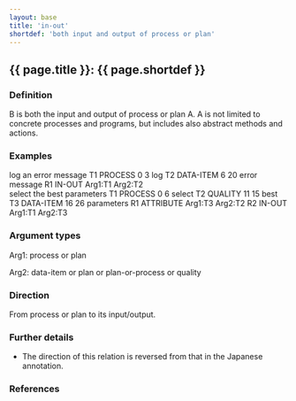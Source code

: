 ```yaml
---
layout: base
title: 'in-out'
shortdef: 'both input and output of process or plan'
---
```


## <a class="relation" nolink>{{ page.title }}</a>: {{ page.shortdef }}


### Definition

B is both the input and output of <a class="span" nolink>process</a> or <a class="span" nolink>plan</a> A. A is not limited
to concrete processes and programs, but includes also abstract methods
and actions.


### Examples

<div class="ann-annotation">
log an error message
T1 PROCESS 0 3 log
T2 DATA-ITEM 6 20 error message
R1 IN-OUT Arg1:T1 Arg2:T2
</div>

<div class="ann-annotation">
select the best parameters
T1 PROCESS 0 6 select
T2 QUALITY 11 15 best
T3 DATA-ITEM 16 26 parameters
R1 ATTRIBUTE Arg1:T3 Arg2:T2
R2 IN-OUT Arg1:T1 Arg2:T3
</div>


### Argument types

Arg1: <a class="span" nolink>process</a> or <a class="span" nolink>plan</a>

Arg2: <a class="span" nolink>data-item</a> or <a class="span" nolink>plan</a> or <a class="span" nolink>plan-or-process</a> or <a class="span" nolink>quality</a>


### Direction

From <a class="span" nolink>process</a> or <a class="span" nolink>plan</a> to its <a class="span" nolink>input/output</a>.


### Further details

* The direction of this relation is reversed from that in the Japanese
  annotation.


### References